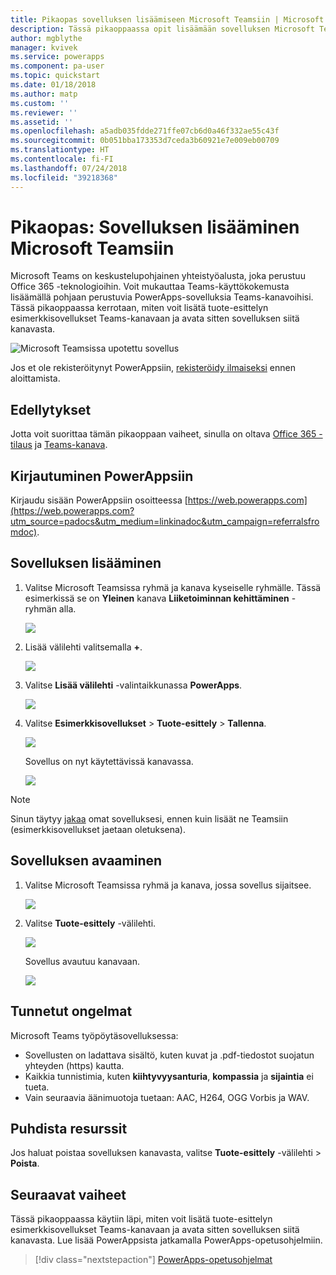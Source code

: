 ```yaml
---
title: Pikaopas sovelluksen lisäämiseen Microsoft Teamsiin | Microsoft Docs
description: Tässä pikaoppaassa opit lisäämään sovelluksen Microsoft Teams -kanavaan, jotta ihmiset, joiden kanssa olet jakanut sovelluksen, voivat avata sen kyseisessä kanavassa.
author: mgblythe
manager: kvivek
ms.service: powerapps
ms.component: pa-user
ms.topic: quickstart
ms.date: 01/18/2018
ms.author: matp
ms.custom: ''
ms.reviewer: ''
ms.assetid: ''
ms.openlocfilehash: a5adb035fdde271ffe07cb6d0a46f332ae55c43f
ms.sourcegitcommit: 0b051bba173353d7ceda3b60921e7e009eb00709
ms.translationtype: HT
ms.contentlocale: fi-FI
ms.lasthandoff: 07/24/2018
ms.locfileid: "39218368"
---
```

# <a name="quickstart-add-an-app-to-microsoft-teams"></a>Pikaopas: Sovelluksen lisääminen Microsoft Teamsiin

Microsoft Teams on keskustelupohjainen yhteistyöalusta, joka perustuu Office 365 -teknologioihin. Voit mukauttaa Teams-käyttökokemusta lisäämällä pohjaan perustuvia PowerApps-sovelluksia Teams-kanavoihisi. Tässä pikaoppaassa kerrotaan, miten voit lisätä tuote-esittelyn esimerkkisovellukset Teams-kanavaan ja avata sitten sovelluksen siitä kanavasta. 

![Microsoft Teamsissa upotettu sovellus](./media/open-app-embedded-in-teams/embedded-app.png)

Jos et ole rekisteröitynyt PowerAppsiin, [rekisteröidy ilmaiseksi](https://web.powerapps.com/signup?redirect=marketing&email=) ennen aloittamista.

## <a name="prerequisites"></a>Edellytykset

Jotta voit suorittaa tämän pikaoppaan vaiheet, sinulla on oltava [Office 365 -tilaus](https://signup.microsoft.com/Signup?OfferId=467eab54-127b-42d3-b046-3844b860bebf&dl=O365_BUSINESS_PREMIUM&ali=1) ja [Teams-kanava](https://www.youtube.com/watch?v=he2f1quaR7M).

## <a name="sign-in-to-powerapps"></a>Kirjautuminen PowerAppsiin

Kirjaudu sisään PowerAppsiin osoitteessa [https://web.powerapps.com](https://web.powerapps.com?utm_source=padocs&utm_medium=linkinadoc&utm_campaign=referralsfromdoc).

## <a name="add-an-app"></a>Sovelluksen lisääminen

1. Valitse Microsoft Teamsissa ryhmä ja kanava kyseiselle ryhmälle. Tässä esimerkissä se on **Yleinen** kanava **Liiketoiminnan kehittäminen** -ryhmän alla.

    ![](./media/open-app-embedded-in-teams/teams-select-channel.png)

2. Lisää välilehti valitsemalla **+**.

    ![](./media/open-app-embedded-in-teams/teams-add-tab.png)

3. Valitse **Lisää välilehti** -valintaikkunassa **PowerApps**.

    ![](./media/open-app-embedded-in-teams/add-a-tab.png)

4. Valitse **Esimerkkisovellukset** > **Tuote-esittely** > **Tallenna**.

    ![](./media/open-app-embedded-in-teams/select-an-app.png)

    Sovellus on nyt käytettävissä kanavassa.

    ![](./media/open-app-embedded-in-teams/app-in-channel.png)

> [!NOTE]
> Sinun täytyy [jakaa](../maker/canvas-apps/share-app.md) omat sovelluksesi, ennen kuin lisäät ne Teamsiin (esimerkkisovellukset jaetaan oletuksena).

## <a name="open-an-app"></a>Sovelluksen avaaminen

1. Valitse Microsoft Teamsissa ryhmä ja kanava, jossa sovellus sijaitsee.

    ![](./media/open-app-embedded-in-teams/teams-select-channel.png)

2. Valitse **Tuote-esittely** -välilehti.

    ![](./media/open-app-embedded-in-teams/open-tab.png)

    Sovellus avautuu kanavaan.

    ![](./media/open-app-embedded-in-teams/app-in-channel.png)

## <a name="known-issues"></a>Tunnetut ongelmat

Microsoft Teams työpöytäsovelluksessa:

* Sovellusten on ladattava sisältö, kuten kuvat ja .pdf-tiedostot suojatun yhteyden (https) kautta.
* Kaikkia tunnistimia, kuten **kiihtyvyysanturia**, **kompassia** ja **sijaintia** ei tueta.
* Vain seuraavia äänimuotoja tuetaan: AAC, H264, OGG Vorbis ja WAV.

## <a name="clean-up-resources"></a>Puhdista resurssit

Jos haluat poistaa sovelluksen kanavasta, valitse **Tuote-esittely** -välilehti > **Poista**.

## <a name="next-steps"></a>Seuraavat vaiheet

Tässä pikaoppaassa käytiin läpi, miten voit lisätä tuote-esittelyn esimerkkisovellukset Teams-kanavaan ja avata sitten sovelluksen siitä kanavasta. Lue lisää PowerAppsista jatkamalla PowerApps-opetusohjelmiin.

> [!div class="nextstepaction"]
> [PowerApps-opetusohjelmat](../maker/canvas-apps/get-started-create-from-blank.md)
